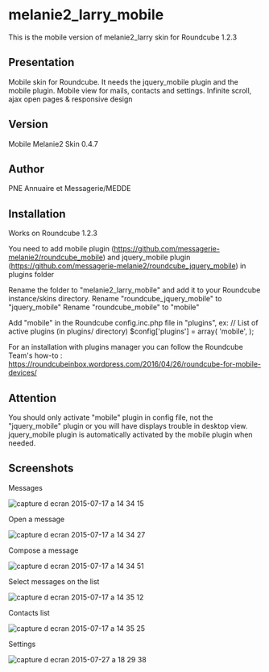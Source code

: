 melanie2_larry_mobile
=====================

This is the mobile version of melanie2_larry skin for Roundcube 1.2.3

Presentation
------------

Mobile skin for Roundcube. 
It needs the jquery_mobile plugin and the mobile plugin.
Mobile view for mails, contacts and settings.
Infinite scroll, ajax open pages & responsive design

Version
-------

Mobile Melanie2 Skin 0.4.7


Author
------

PNE Annuaire et Messagerie/MEDDE


Installation
------------

Works on Roundcube 1.2.3

You need to add mobile plugin (https://github.com/messagerie-melanie2/roundcube_mobile) and jquery_mobile plugin (https://github.com/messagerie-melanie2/roundcube_jquery_mobile) in plugins folder

Rename the folder to "melanie2_larry_mobile" and add it to your Roundcube instance/skins directory.
Rename "roundcube_jquery_mobile" to "jquery_mobile"
Rename "roundcube_mobile" to "mobile"

Add "mobile" in the Roundcube config.inc.php file in "plugins", ex: 
// List of active plugins (in plugins/ directory)
$config['plugins'] = array(
    'mobile',
);

For an installation with plugins manager you can follow the Roundcube Team's how-to : https://roundcubeinbox.wordpress.com/2016/04/26/roundcube-for-mobile-devices/


Attention
---------

You should only activate "mobile" plugin in config file, not the "jquery_mobile" plugin or you will have displays trouble in desktop view. jquery_mobile plugin is automatically activated by the mobile plugin when needed.

Screenshots
-----------
Messages

![capture d ecran 2015-07-17 a 14 34 15](https://cloud.githubusercontent.com/assets/3693239/8747236/57569d74-2c91-11e5-91f0-99b33b3edef7.png)

Open a message

![capture d ecran 2015-07-17 a 14 34 27](https://cloud.githubusercontent.com/assets/3693239/8747241/5fe40cb0-2c91-11e5-9c0d-2f111080e5da.png)

Compose a message

![capture d ecran 2015-07-17 a 14 34 51](https://cloud.githubusercontent.com/assets/3693239/8747255/7cdc4fe4-2c91-11e5-9c26-260680f1f15b.png)

Select messages on the list

![capture d ecran 2015-07-17 a 14 35 12](https://cloud.githubusercontent.com/assets/3693239/8747260/85d17034-2c91-11e5-8e3d-340210754a2a.png)

Contacts list

![capture d ecran 2015-07-17 a 14 35 25](https://cloud.githubusercontent.com/assets/3693239/8747281/a149343c-2c91-11e5-81a2-c48e098e9cfd.png)

Settings

![capture d ecran 2015-07-27 a 18 29 38](https://cloud.githubusercontent.com/assets/3693239/8911422/c17097d4-348c-11e5-906a-456b09872bc1.png)

